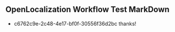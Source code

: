 ## OpenLocalization Workflow Test MarkDown
* c6762c9e-2c48-4e17-bf0f-30556f36d2bc thanks!

<!--HONumber=Aug16_HO5-->


